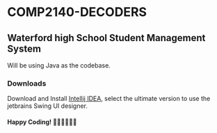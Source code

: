 # COMP2140-DECODERS

## Waterford high School Student Management System

Will be using Java as the codebase.

### Downloads

 Download and Install [Intellij IDEA](https://www.jetbrains.com/idea/download/#section=windows), select the ultimate version to use the jetbrains Swing UI designer.

#### Happy Coding! 🎉🎉🎉🎉🎉🎉
